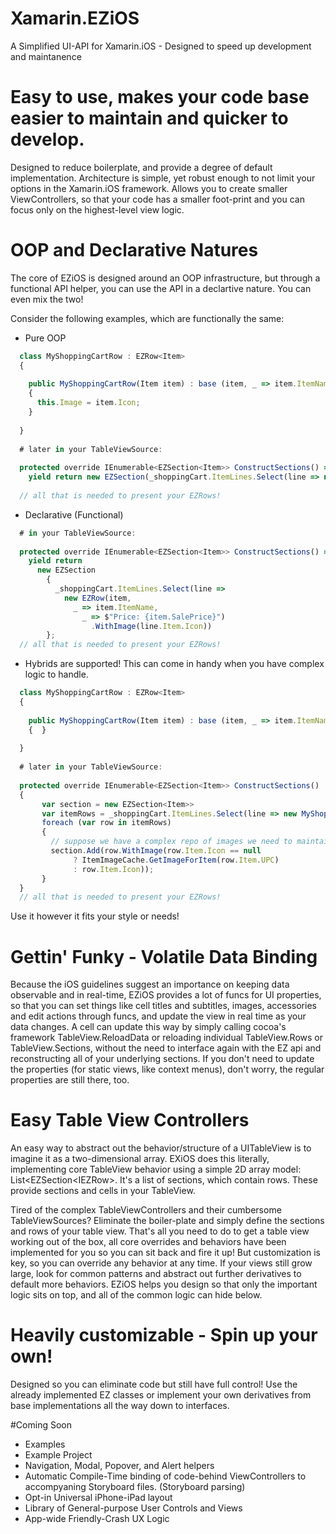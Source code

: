 # Xamarin.EZiOS
A Simplified UI-API for Xamarin.iOS - Designed to speed up development and maintanence

# Easy to use, makes your code base easier to maintain and quicker to develop. 
Designed to reduce boilerplate, and provide a degree of default implementation. Architecture is simple, yet robust enough to not limit your options in the Xamarin.iOS framework. Allows you to create smaller ViewControllers, so that your code has a smaller foot-print and you can focus only on the highest-level view logic. 

# OOP and Declarative Natures
The core of EZiOS is designed around an OOP infrastructure, but through a functional API helper, you can use the API in a declartive nature. You can even mix the two!

Consider the following examples, which are functionally the same: 
- Pure OOP 
```javascript
  class MyShoppingCartRow : EZRow<Item>
  {
  
    public MyShoppingCartRow(Item item) : base (item, _ => item.ItemName, _ => $"Price: {item.SalePrice}")
    {
      this.Image = item.Icon;
    }
  
  }
  
  # later in your TableViewSource: 
  
  protected override IEnumerable<EZSection<Item>> ConstructSections() =>
    yield return new EZSection(_shoppingCart.ItemLines.Select(line => new MyShoppingCartRow(line.Item))); 
    
  // all that is needed to present your EZRows!
```
- Declarative (Functional)
```javascript
  # in your TableViewSource: 
  
  protected override IEnumerable<EZSection<Item>> ConstructSections() =>
    yield return 
      new EZSection
        {
          _shoppingCart.ItemLines.Select(line => 
            new EZRow(item, 
              _ => item.ItemName, 
                _ => $"Price: {item.SalePrice}")
                  .WithImage(line.Item.Icon))
        };
  // all that is needed to present your EZRows!
```

- Hybrids are supported! This can come in handy when you have complex logic to handle.
```javascript
  class MyShoppingCartRow : EZRow<Item>
  {
  
    public MyShoppingCartRow(Item item) : base (item, _ => item.ItemName, _ => $"Price: {item.SalePrice}")
    {  }
    
  }
  
  # later in your TableViewSource: 
  
  protected override IEnumerable<EZSection<Item>> ConstructSections() 
  {
       var section = new EZSection<Item>>
       var itemRows = _shoppingCart.ItemLines.Select(line => new MyShoppingCartRow(line.Item));
       foreach (var row in itemRows)
       {
         // suppose we have a complex repo of images we need to maintain
         section.Add(row.WithImage(row.Item.Icon == null 
              ? ItemImageCache.GetImageForItem(row.Item.UPC) 
              : row.Item.Icon));
       }
  }
  // all that is needed to present your EZRows!
```

Use it however it fits your style or needs!


# Gettin' Funky - Volatile Data Binding
Because the iOS guidelines suggest an importance on keeping data observable and in real-time, EZiOS provides a lot of funcs for UI properties, so that you can set things like cell titles and subtitles, images, accessories and edit actions through funcs, and update the view in real time as your data changes. A cell can update this way by simply calling cocoa's framework TableView.ReloadData or reloading individual TableView.Rows or TableView.Sections, without the need to interface again with the EZ api and reconstructing all of your underlying sections. If you don't need to update the properties (for static views, like context menus), don't worry, the regular properties are still there, too.

# Easy Table View Controllers
An easy way to abstract out the behavior/structure of a UITableView is to imagine it as a two-dimensional array. EXiOS does this literally, implementing core TableView behavior using a simple 2D array model: List<EZSection<IEZRow<T>>. It's a list of sections, which contain rows. These provide sections and cells in your TableView. 

Tired of the complex TableViewControllers and their cumbersome TableViewSources? Eliminate the boiler-plate and simply define the sections and rows of your table view. That's all you need to do to get a table view working out of the box, all core overrides and behaviors have been implemented for you so you can sit back and fire it up! But customization is key, so you can override any behavior at any time. If your views still grow large, look for common patterns and abstract out further derivatives to default more behaviors. EZiOS helps you design so that only the important logic sits on top, and all of the common logic can hide below.

# Heavily customizable - Spin up your own! 
Designed so you can eliminate code but still have full control! Use the already implemented EZ classes or implement your own derivatives from base implementations all the way down to interfaces. 

#Coming Soon 
- Examples
- Example Project
- Navigation, Modal, Popover, and Alert helpers
- Automatic Compile-Time binding of code-behind ViewControllers to accompyaning Storyboard files. (Storyboard parsing)
- Opt-in Universal iPhone-iPad layout
- Library of General-purpose User Controls and Views 
- App-wide Friendly-Crash UX Logic
